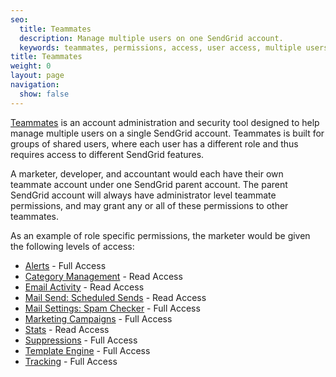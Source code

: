 ```yaml
---
seo:
  title: Teammates
  description: Manage multiple users on one SendGrid account.
  keywords: teammates, permissions, access, user access, multiple users
title: Teammates
weight: 0
layout: page
navigation:
  show: false
---
```


[Teammates]({{root_url}}/ui/account-and-settings/teammates/) is an account administration and security tool designed to help manage multiple users on a single SendGrid account. Teammates is built for groups of shared users, where each user has a different role and thus requires access to different SendGrid features.

A marketer, developer, and accountant would each have their own teammate account under one SendGrid parent account. The parent SendGrid account will always have administrator level teammate permissions, and may grant any or all of these permissions to other teammates.

As an example of role specific permissions, the marketer would be given the following levels of access:

* [Alerts]({{root_url}}/ui/account-and-settings/alerts/) - Full Access
* [Category Management]({{root_url}}/ui/analytics-and-reporting/categories/) - Read Access
* [Email Activity]({{root_url}}/ui/analytics-and-reporting/email-activity-feed/) - Read Access
* [Mail Send: Scheduled Sends](https://sendgrid.com/docs/API_Reference/Web_API_v3/Mail/index.html) - Read Access
* [Mail Settings: Spam Checker]({{root_url}}/ui/account-and-settings/mail/#spam-checker) - Full Access
* [Marketing Campaigns]({{root_url}}/ui/sending-email/how-to-send-email/) - Full Access
* [Stats]({{root_url}}/ui/analytics-and-reporting/stats-overview/) - Read Access
* [Suppressions]({{root_url}}/ui/sending-email/index-suppressions/) - Full Access
* [Template Engine]({{root_url}}/ui/sending-email/create-and-edit-transactional-templates/) - Full Access
* [Tracking]({{root_url}}/ui/analytics-and-reporting/email-activity-feed/) - Full Access
